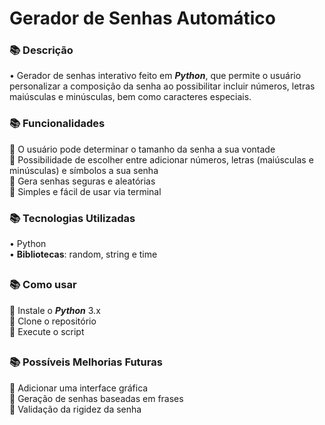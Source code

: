 # Gerador de Senhas Automático

### 📚 Descrição
• Gerador de senhas interativo feito em ***Python***, que permite o usuário personalizar a composição da senha ao possibilitar incluir números, letras maiúsculas e minúsculas, bem como caracteres especiais.  


### 📚 Funcionalidades
📌 O usuário pode determinar o tamanho da senha a sua vontade <br>
📌 Possibilidade de escolher entre adicionar números, letras (maiúsculas e minúsculas) e símbolos a sua senha <br>
📌 Gera senhas seguras e aleatórias <br>
📌 Simples e fácil de usar via terminal <br>


### 📚 Tecnologias Utilizadas
• Python <br>
• **Bibliotecas**: random, string e time <br>

##

### 📚 Como usar
📌 Instale o ***Python*** 3.x <br>
📌 Clone o repositório <br>
📌 Execute o script <br>

##

### 📚 Possíveis Melhorias Futuras
📌 Adicionar uma interface gráfica <br>
📌 Geração de senhas baseadas em frases <br>
📌 Validação da rigidez da senha <br>

##
